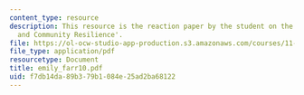 ```yaml
---
content_type: resource
description: This resource is the reaction paper by the student on the topic 'Governance
  and Community Resilience'.
file: https://ol-ocw-studio-app-production.s3.amazonaws.com/courses/11-941-disaster-vulnerability-and-resilience-spring-2005/f7db14da89b379b1084e25ad2ba68122_emily_farr10.pdf
file_type: application/pdf
resourcetype: Document
title: emily_farr10.pdf
uid: f7db14da-89b3-79b1-084e-25ad2ba68122
---
```

